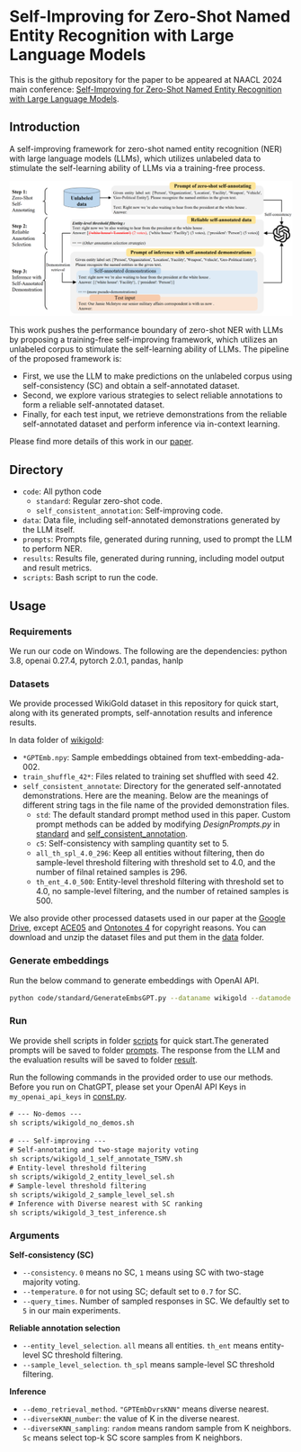 # Self-Improving for Zero-Shot Named Entity Recognition with Large Language Models

This is the github repository for the paper to be appeared at NAACL 2024 main conference: [Self-Improving for Zero-Shot Named Entity Recognition with Large Language Models](https://arxiv.org/abs/2311.08921).

## Introduction

A self-improving framework for zero-shot named entity recognition (NER) with large language models (LLMs), which utilizes unlabeled data to stimulate the self-learning ability of LLMs via a training-free process.

![](assets/method.png)

This work pushes the performance boundary of zero-shot NER with LLMs by proposing a training-free self-improving framework, which utilizes an unlabeled corpus to stimulate the self-learning ability of LLMs. The pipeline of the proposed framework is:

* First, we use the LLM to make predictions on the unlabeled corpus using self-consistency (SC) and obtain a self-annotated dataset.
* Second, we explore various strategies to select reliable annotations to form a reliable self-annotated dataset.
* Finally, for each test input, we retrieve demonstrations from the reliable self-annotated dataset and perform inference via in-context learning.

Please find more details of this work in our [paper](https://arxiv.org/abs/2311.08921).

## Directory

* `code`: All python code
  * `standard`: Regular zero-shot code.
  * `self_consistent_annotation`: Self-improving code.
* `data`: Data file, including self-annotated demonstrations generated by the LLM itself.
* `prompts`: Prompts file, generated during running, used to prompt the LLM to perform NER.
* `results`: Results file, generated during running, including model output and result metrics.
* `scripts`: Bash script to run the code.

## Usage

### Requirements

We run our code on Windows. The following are the dependencies:
python 3.8, openai 0.27.4, pytorch 2.0.1, pandas, hanlp

### Datasets

We provide processed WikiGold dataset in this repository for quick start, along with its generated prompts, self-annotation results and inference results.

In data folder of [wikigold](data/wikigold):

* `*GPTEmb.npy`: Sample embeddings obtained from text-embedding-ada-002.
* `train_shuffle_42*`: Files related to training set shuffled with seed 42.
* `self_consistent_annotate`: Directory for the generated self-annotated demonstrations. Here are the meaning. Below are the meanings of different string tags in the file name of the provided demonstration files.
  * `std`: The default standard prompt method used in this paper. Custom prompt methods can be added by modifying *DesignPrompts.py* in [standard](Self-Improve-ZSNER/code/standard) and [self_consistent_annotation](Self-Improve-ZSNER/code/self_consistent_annotation).
  * `c5`: Self-consistency with sampling quantity set to 5.
  * `all_th_spl_4.0_296`: Keep all entities without filtering, then do sample-level threshold filtering with threshold set to 4.0, and the number of filnal retained samples is 296.
  * `th_ent_4.0_500`: Entity-level threshold filtering with threshold set to 4.0, no sample-level filtering, and the number of retained samples is 500.

We also provide other processed datasets used in our paper at the [Google Drive](https://drive.google.com/file/d/13ODu2-PQWshJTVf-LFt8zdVrzTF9MAfE/view?usp=sharing), except [ACE05](https://catalog.ldc.upenn.edu/LDC2006T06) and [Ontonotes 4](https://catalog.ldc.upenn.edu/LDC2011T03) for copyright reasons. You can download and unzip the dataset files and put them in the [data](data) folder.

### Generate embeddings

Run the below command to generate embeddings with OpenAI API.

```bash
python code/standard/GenerateEmbsGPT.py --dataname wikigold --datamode test --emb_model text-embedding-ada-002 --emb_encoding cl100k_base
```

### Run

We provide shell scripts in folder [scripts](scripts) for quick start.The generated prompts will be saved to folder [prompts](prompts). The response from the LLM and the evaluation results will be saved to folder [result](result).

Run the following commands in the provided order to use our methods.
Before you run on ChatGPT, please set your OpenAI API Keys in `my_openai_api_keys` in [const.py](code/const.py).

```shell
# --- No-demos ---
sh scripts/wikigold_no_demos.sh

# --- Self-improving ---
# Self-annotating and two-stage majority voting
sh scripts/wikigold_1_self_annotate_TSMV.sh
# Entity-level threshold filtering
sh scripts/wikigold_2_entity_level_sel.sh
# Sample-level threshold filtering
sh scripts/wikigold_2_sample_level_sel.sh
# Inference with Diverse nearest with SC ranking
sh scripts/wikigold_3_test_inference.sh
```

### Arguments

**Self-consistency (SC)**

* `--consistency`. `0` means no SC, `1` means using SC with two-stage majority voting.
* `--temperature`. `0` for not using SC; default set to `0.7` for SC.
* `--query_times`. Number of sampled responses in SC. We defaultly set to `5` in our main experiments.

**Reliable annotation selection**

* `--entity_level_selection`. `all` means all entities. `th_ent` means entity-level SC threshold filtering.
* `--sample_level_selection`. `th_spl` means sample-level SC threshold filtering.

**Inference**

* `--demo_retrieval_method`. `"GPTEmbDvrsKNN"` means diverse nearest.
* `--diverseKNN_number`: the value of K in the diverse nearest.
* `--diverseKNN_sampling`: `random` means random sample from K neighbors. `Sc` means select top-k SC score samples from K neighbors.
